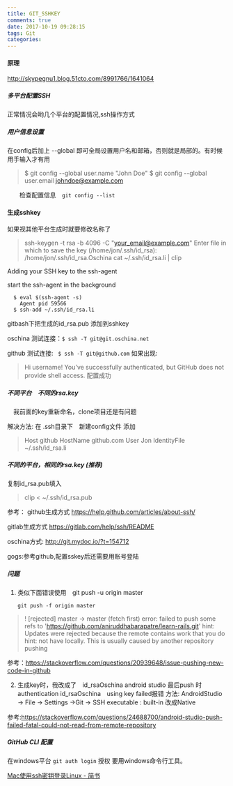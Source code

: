 ```yaml
---
title: GIT_SSHKEY
comments: true
date: 2017-10-19 09:28:15
tags: Git
categories:
---
```


#### 原理

http://skypegnu1.blog.51cto.com/8991766/1641064

##### 多平台配置SSH

正常情况会哟几个平台的配置情况,ssh操作方式

##### 用户信息设置

在config后加上 --global 即可全局设置用户名和邮箱，否则就是局部的。有时候用手输入才有用

>  $ git config --global user.name "John Doe"
>  $ git config --global user.email johndoe@example.com

　　检查配置信息　`git config --list`

#### 生成sshkey

如果视其他平台生成时就要修改名称了

> ssh-keygen -t rsa -b 4096 -C "your_email@example.com"
> Enter file in which to save the key (/home/jon/.ssh/id_rsa): /home/jon/.ssh/id_rsa.Oschina
> cat ~/.ssh/id_rsa.li | clip

Adding your SSH key to the ssh-agent

start the ssh-agent in the background

      $ eval $(ssh-agent -s)
        Agent pid 59566
      $ ssh-add ~/.ssh/id_rsa.li

gitbash下把生成的id_rsa.pub 添加到sshkey

oschina 测试连接：`$ ssh -T git@git.oschina.net`　　

github 测试连接:    ` $ ssh -T git@github.com`
如果出现:

> Hi username! You've successfully authenticated, but GitHub does not
>  provide shell access.
>  配置成功

##### 不同平台　不同的rsa.key

　我前面的key重新命名，clone项目还是有问题

  解决方法: 在 .ssh目录下　新建config文件 添加

>   Host github
>     HostName github.com
>     User Jon
>     IdentityFile ~/.ssh/id_rsa.li

##### 不同的平台，相同的rsa.key (推荐)

复制id_rsa.pub填入

> clip < ~/.ssh/id_rsa.pub

参考：
github生成方式
https://help.github.com/articles/about-ssh/

gitlab生成方式
https://gitlab.com/help/ssh/README

oschina方式:
http://git.mydoc.io/?t=154712

gogs:参考github,配置sskey后还需要用账号登陆

##### 问题

1. 类似下面错误使用　git push -u origin master
   
   `git push -f origin master`

> ! [rejected]        master -> master (fetch first)
> error: failed to push some refs to 'https://github.com/aniruddhabarapatre/learn-rails.git'
> hint: Updates were rejected because the remote contains work that you do
> hint: not have locally. This is usually caused by another repository pushing

参考：https://stackoverflow.com/questions/20939648/issue-pushing-new-code-in-github

2. 生成key时，我改成了　id_rsaOschina
   android studio 最后push 时
   authentication id_rsaOschina　using key failed报错
   方法: AndroidStudio -> File -> Settings ->Git -> SSH executable : built-in 改成Native

参考:https://stackoverflow.com/questions/24688700/android-studio-push-failed-fatal-could-not-read-from-remote-repository

##### GitHub CLI  配置

 在windows平台 `git auth login` 授权    要用windows命令行工具。 





[Mac使用ssh密钥登录Linux - 简书](https://www.jianshu.com/p/7990ca55da69)